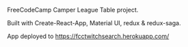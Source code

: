 FreeCodeCamp Camper League Table project.

Built with Create-React-App, Material UI, redux & redux-saga.

App deployed to https://fcctwitchsearch.herokuapp.com/